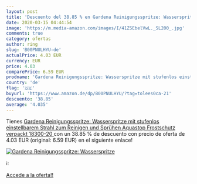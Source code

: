 ```yaml
---
layout: post
title: 'Descuento del 38.85 % en Gardena Reinigungsspritze: Wasserspritze'
date: 2020-03-15 04:44:54
image: 'https://m.media-amazon.com/images/I/41ZSEbelVwL._SL200_.jpg'
comments: true
category: ofertas
author: ring
slug: 'B00PNULHYU-de'
actualPrice: 4.03 EUR
currency: EUR
price: 4.03
comparePrice: 6.59 EUR
prodname: 'Gardena Reinigungsspritze: Wasserspritze mit stufenlos einstellbarem Strahl  zum Reinigen und Sprühen  Aquastop  Frostschutz  verpackt  18300-20 '
country: 'de'
flag: '🇩🇪'
buyurl: 'https://www.amazon.de/dp/B00PNULHYU/?tag=tolees0ca-21'
descuento: '38.85'
average: '4.035'
---
```


Tienes [Gardena Reinigungsspritze: Wasserspritze mit stufenlos einstellbarem Strahl  zum Reinigen und Sprühen  Aquastop  Frostschutz  verpackt  18300-20 ](https://www.amazon.de/dp/B00PNULHYU/?tag=tolees0ca-21) con un 38.85 % de descuento con precio de oferta de 4.03 EUR (original: 6.59 EUR) en el siguiente enlace!

[![Gardena Reinigungsspritze: Wasserspritze](https://m.media-amazon.com/images/I/41ZSEbelVwL._SL200_.jpg)](https://www.amazon.de/dp/B00PNULHYU/?tag=tolees0ca-21)

ℹ️:


[Accede a la oferta!!](https://www.amazon.de/dp/B00PNULHYU/?tag=tolees0ca-21)
